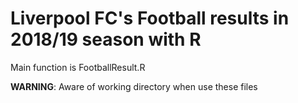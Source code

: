 # Liverpool FC's Football results in 2018/19 season with R

Main function is FootballResult.R

**WARNING**: Aware of working directory when use these files
